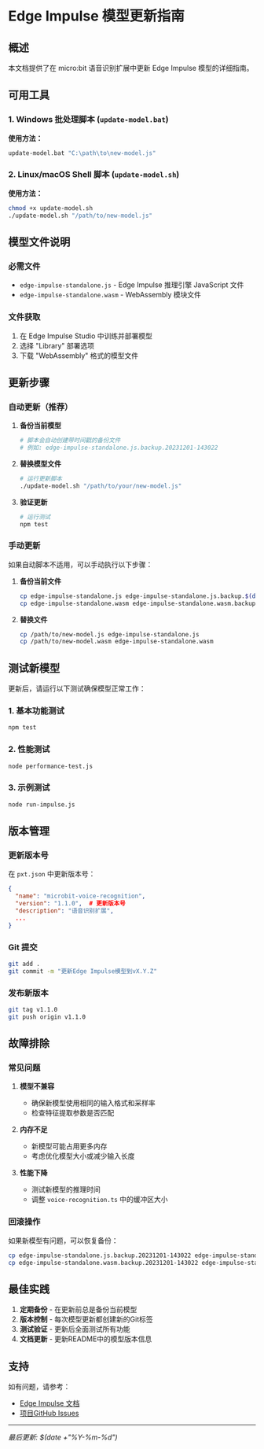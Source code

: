 # Edge Impulse 模型更新指南

## 概述

本文档提供了在 micro:bit 语音识别扩展中更新 Edge Impulse 模型的详细指南。

## 可用工具

### 1. Windows 批处理脚本 (`update-model.bat`)

**使用方法：**
```cmd
update-model.bat "C:\path\to\new-model.js"
```

### 2. Linux/macOS Shell 脚本 (`update-model.sh`)

**使用方法：**
```bash
chmod +x update-model.sh
./update-model.sh "/path/to/new-model.js"
```

## 模型文件说明

### 必需文件
- `edge-impulse-standalone.js` - Edge Impulse 推理引擎 JavaScript 文件
- `edge-impulse-standalone.wasm` - WebAssembly 模块文件

### 文件获取
1. 在 Edge Impulse Studio 中训练并部署模型
2. 选择 "Library" 部署选项
3. 下载 "WebAssembly" 格式的模型文件

## 更新步骤

### 自动更新（推荐）

1. **备份当前模型**
   ```bash
   # 脚本会自动创建带时间戳的备份文件
   # 例如: edge-impulse-standalone.js.backup.20231201-143022
   ```

2. **替换模型文件**
   ```bash
   # 运行更新脚本
   ./update-model.sh "/path/to/your/new-model.js"
   ```

3. **验证更新**
   ```bash
   # 运行测试
   npm test
   ```

### 手动更新

如果自动脚本不适用，可以手动执行以下步骤：

1. **备份当前文件**
   ```bash
   cp edge-impulse-standalone.js edge-impulse-standalone.js.backup.$(date +"%Y%m%d-%H%M%S")
   cp edge-impulse-standalone.wasm edge-impulse-standalone.wasm.backup.$(date +"%Y%m%d-%H%M%S")
   ```

2. **替换文件**
   ```bash
   cp /path/to/new-model.js edge-impulse-standalone.js
   cp /path/to/new-model.wasm edge-impulse-standalone.wasm
   ```

## 测试新模型

更新后，请运行以下测试确保模型正常工作：

### 1. 基本功能测试
```bash
npm test
```

### 2. 性能测试
```bash
node performance-test.js
```

### 3. 示例测试
```bash
node run-impulse.js
```

## 版本管理

### 更新版本号
在 `pxt.json` 中更新版本号：
```json
{
  "name": "microbit-voice-recognition",
  "version": "1.1.0",  # 更新版本号
  "description": "语音识别扩展",
  ...
}
```

### Git 提交
```bash
git add .
git commit -m "更新Edge Impulse模型到vX.Y.Z"
```

### 发布新版本
```bash
git tag v1.1.0
git push origin v1.1.0
```

## 故障排除

### 常见问题

1. **模型不兼容**
   - 确保新模型使用相同的输入格式和采样率
   - 检查特征提取参数是否匹配

2. **内存不足**
   - 新模型可能占用更多内存
   - 考虑优化模型大小或减少输入长度

3. **性能下降**
   - 测试新模型的推理时间
   - 调整 `voice-recognition.ts` 中的缓冲区大小

### 回滚操作
如果新模型有问题，可以恢复备份：
```bash
cp edge-impulse-standalone.js.backup.20231201-143022 edge-impulse-standalone.js
cp edge-impulse-standalone.wasm.backup.20231201-143022 edge-impulse-standalone.wasm
```

## 最佳实践

1. **定期备份** - 在更新前总是备份当前模型
2. **版本控制** - 每次模型更新都创建新的Git标签
3. **测试验证** - 更新后全面测试所有功能
4. **文档更新** - 更新README中的模型版本信息

## 支持

如有问题，请参考：
- [Edge Impulse 文档](https://docs.edgeimpulse.com)
- [项目GitHub Issues](https://github.com/343695222/microbit-voice-recognition/issues)

---
*最后更新: $(date +"%Y-%m-%d")*